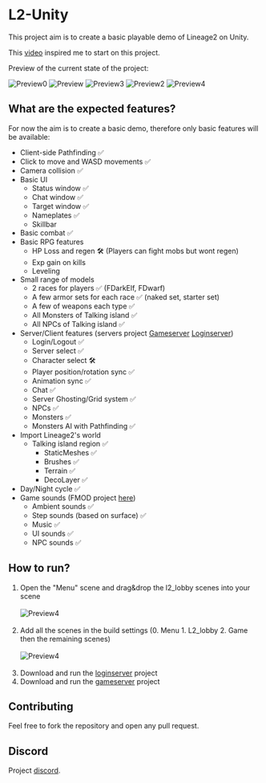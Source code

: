 # L2-Unity

<p>This project aim is to create a basic playable demo of Lineage2 on Unity.</p>

This [video](https://www.youtube.com/watch?v=IEHY37bJ7nk) inspired me to start on this project.

<p>Preview of the current state of the project:</p>

<img src="https://i.imgur.com/HSXQLDF.png" alt="Preview0" style="max-width: 75%; height: auto;">
<img src="https://i.imgur.com/Dwrg15Y.png" alt="Preview" style="max-width: 75%; height: auto;">
<img src="https://i.imgur.com/OnWL7RX.png" alt="Preview3" style="max-width: 75%; height: auto;">
<img src="https://i.imgur.com/OqnzT1H.png" alt="Preview2" style="max-width: 75%; height: auto;">
<img src="https://i.imgur.com/hemt26R.png" alt="Preview4" style="max-width: 75%; height: auto;">

## What are the expected features?

For now the aim is to create a basic demo, therefore only basic features will be available:
- Client-side Pathfinding ✅
- Click to move and WASD movements ✅
- Camera collision ✅
- Basic UI
    - Status window ✅
    - Chat window ✅
    - Target window ✅
    - Nameplates ✅
    - Skillbar
- Basic combat ✅
- Basic RPG features 
    - HP Loss and regen 🛠️ (Players can fight mobs but wont regen)
    - Exp gain on kills
    - Leveling
- Small range of models
    - 2 races for players ✅ (FDarkElf, FDwarf)
	- A few armor sets for each race ✅ (naked set, starter set)
	- A few of weapons each type ✅
    - All Monsters of Talking island ✅
    - All NPCs of Talking island ✅
- Server/Client features (servers project [Gameserver](https://github.com/shnok/unity-mmo-gameserver) [Loginserver](https://github.com/shnok/unity-mmo-loginserver))
	- Login/Logout ✅
	- Server select ✅
	- Character select 🛠
    - Player position/rotation sync ✅
    - Animation sync ✅
    - Chat ✅
    - Server Ghosting/Grid system ✅
    - NPCs ✅
    - Monsters ✅
    - Monsters AI with Pathfinding ✅
- Import Lineage2's world
    - Talking island region ✅
        - StaticMeshes ✅
        - Brushes ✅
        - Terrain ✅
        - DecoLayer ✅
- Day/Night cycle ✅
- Game sounds (FMOD project [here](https://github.com/shnok/l2-unity/tree/main/l2-unity-fmod))
    - Ambient sounds ✅
    - Step sounds (based on surface) ✅
	- Music ✅
    - UI sounds ✅
    - NPC sounds ✅

## How to run?

<ol> 
<li>Open the "Menu" scene and drag&drop the l2_lobby scenes into your scene<br><br>
<img src="https://i.imgur.com/aEBM3eJ.png" alt="Preview4" style="max-width: 50%; height: auto;"><br><br></li>
<li>Add all the scenes in the build settings (0. Menu 1. L2_lobby 2. Game then the remaining scenes)<br><br>
<img src="https://i.imgur.com/qMyP1vi.png" alt="Preview4" style="max-width: 50%; height: auto;"><br><br></li>
<li> Download and run the <a href="https://github.com/shnok/unity-mmo-loginserver">loginserver</a> project</li>
<li> Download and run the <a href="https://github.com/shnok/unity-mmo-gameserver">gameserver</a> project</li>
</ol>

## Contributing

Feel free to fork the repository and open any pull request.

## Discord

Project [discord](https://discord.gg/ra3BmraPKp).
